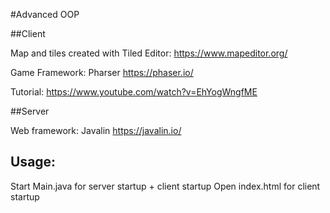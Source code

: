 #Advanced OOP

##Client

Map and tiles created with Tiled Editor: https://www.mapeditor.org/

Game Framework: Pharser https://phaser.io/

Tutorial: https://www.youtube.com/watch?v=EhYogWngfME

##Server 

Web framework: Javalin https://javalin.io/

## Usage:
Start Main.java for server startup + client startup
Open index.html for client startup